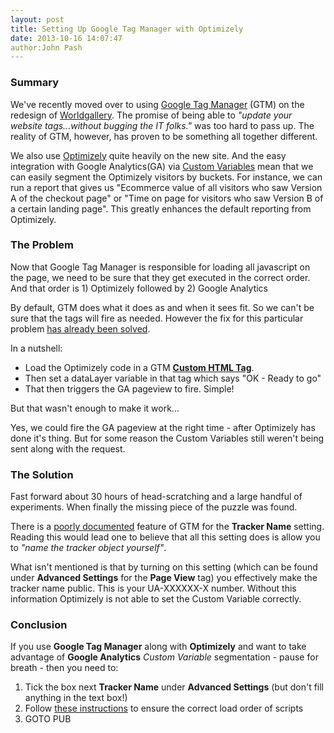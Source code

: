 ```yaml
---
layout: post
title: Setting Up Google Tag Manager with Optimizely
date: 2013-10-16 14:07:47
author:John Pash
---
```


### Summary
We've recently moved over to using [Google Tag Manager](www.google.co.uk/tagmanager‎) (GTM) on the redesign of [Worldgallery](www.worldgallery.co.uk). The promise of being able to *"update your website tags...without bugging the IT folks."* was too hard to pass up. The reality of GTM, however, has proven to be something all together different.

We also use [Optimizely](https://www.optimizely.com/) quite heavily on the new site. And the easy integration with Google Analytics(GA) via [Custom Variables](https://developers.google.com/analytics/devguides/collection/gajs/gaTrackingCustomVariables) mean that we can easily segment the Optimizely visitors by buckets. For instance, we can run a report that gives us "Ecommerce value of all visitors who saw Version A of the checkout page" or "Time on page for visitors who saw Version B of a certain landing page". This greatly enhances the default reporting from Optimizely.

### The Problem
Now that Google Tag Manager is responsible for loading all javascript on the page, we need to be sure that they get executed in the correct order. And that order is 1) Optimizely followed by 2) Google Analytics

By default, GTM does what it does as and when it sees fit. So we can't be sure that the tags will fire as needed. However the fix for this particular problem [has already been solved](http://www.verticalnerve.com/blog/detail?id=278).

In a nutshell:

- Load the Optimizely code in a GTM **[Custom HTML Tag](https://support.google.com/tagmanager/answer/2574372#CustomHTML)**.
- Then set a dataLayer variable in that tag which says "OK - Ready to go"
- That then triggers the GA pageview to fire. Simple!

But that wasn't enough to make it work...

Yes, we could fire the GA pageview at the right time - after Optimizely has done it's thing. But for some reason the Custom Variables still weren't being sent along with the request.

### The Solution
Fast forward about 30 hours of head-scratching and a large handful of experiments. When finally the missing piece of the puzzle was found.

There is a [poorly documented](https://support.google.com/tagmanager/answer/2574372#TrackerName) feature of GTM for the **Tracker Name** setting. Reading this would lead one to believe that all this setting does is allow you to *"name the tracker object yourself"*.

What isn't mentioned is that by turning on this setting (which can be found under **Advanced Settings** for the **Page View** tag) you effectively make the tracker name public. This is your UA-XXXXXX-X number. Without this information Optimizely is not able to set the Custom Variable correctly.

### Conclusion
If you use **Google Tag Manager** along with **Optimizely** and want to take advantage of **Google Analytics** *Custom Variable* segmentation - pause for breath - then you need to:

1. Tick the box next **Tracker Name** under **Advanced Settings** (but don't fill anything in the text box!)
2. Follow [these instructions](http://www.verticalnerve.com/blog/detail?id=278) to ensure the correct load order of scripts
3. GOTO PUB
